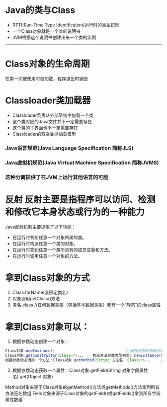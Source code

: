 # Java的类与Class
- RTTI(Run-Time Type Identification)运行时的类型识别
- 一个Class对象就是一个类的说明书
- JVM根据这个说明书创建出来一个类的实例
---

# Class对象的生命周期
在第一次被使用时被加载，程序退出时销毁


# Classloader类加载器
- Classloader负责从外部系统中加载一个类
- 这个类对应的Java文件并不一定需要存在
- 这个类的子界面也不一定需要存在
- Classloader的双亲委派加载模型


### Java语言规范(Java Language Specification 简称JLS)
### Java虚拟机规范(Java Virtual Machine Specification 简称JVMS)
### 这种分离提供了在JVM上运行其他语言的可能

# 反射 反射主要是指程序可以访问、检测和修改它本身状态或行为的一种能力

Java反射机制主要提供了以下功能：
- 在运行时判断任意一个对象所属的类。
- 在运行时构造任意一个类的对象。
- 在运行时拿到任意一个类所具有的成员变量和方法。
- 在运行时调用任意一个对象的方法。

# 拿到Class对象的方式
1. Class.forName(全限定类名)
2. 对象调用getClass()方法
3. 类名.class       //任何数据类型（包括基本数据类型）都有一个“静态”的class属性

# 拿到Class对象可以：

1. 根据参数动态创建一个对象：
~~~java
Class对象.newInstance()                                //调用无参构造器创建对象
Class对象.getConstructor(Class<?>...    构造方法参数类型列表).newInstance(Object... 方法参数列表)    //调用有参构造器创建对象
根据参数动态调用一个方法：Class对象.getMethod(String 方法名, Class<?>...    方法参数类型列表).invoke(Object 对象,  Object...   方法参数列表)
~~~

2. 根据参数动态获取一个属性：Class对象.getField(String 对象字段属性名).get(Object 对象)

Method对象来源于Class对象的getMethod()方法或getMethods()方法拿到所有方法签名数组
Field对象来源于Class对象的getField()或getFields()拿到所有字段属性数组
